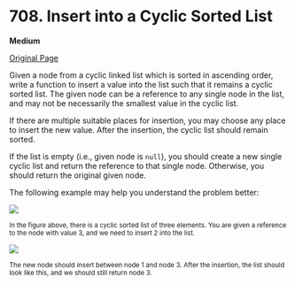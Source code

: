 # 708. Insert into a Cyclic Sorted List

**Medium**

[Original Page](https://leetcode.com/problems/insert-into-a-cyclic-sorted-list/)

Given a node from a cyclic linked list which is sorted in ascending order, write a function to insert a value into the list such that it remains a cyclic sorted list. The given node can be a reference to any single node in the list, and may not be necessarily the smallest value in the cyclic list.

If there are multiple suitable places for insertion, you may choose any place to insert the new value. After the insertion, the cyclic list should remain sorted.

If the list is empty (i.e., given node is `null`), you should create a new single cyclic list and return the reference to that single node. Otherwise, you should return the original given node.

The following example may help you understand the problem better:

![](https://assets.leetcode.com/uploads/2019/01/19/example_1_before_65p.jpg)

<small>In the figure above, there is a cyclic sorted list of three elements. You are given a reference to the node with value 3, and we need to insert 2 into the list.</small>

![](https://assets.leetcode.com/uploads/2019/01/19/example_1_after_65p.jpg)

<small>The new node should insert between node 1 and node 3. After the insertion, the list should look like this, and we should still return node 3.</small>
